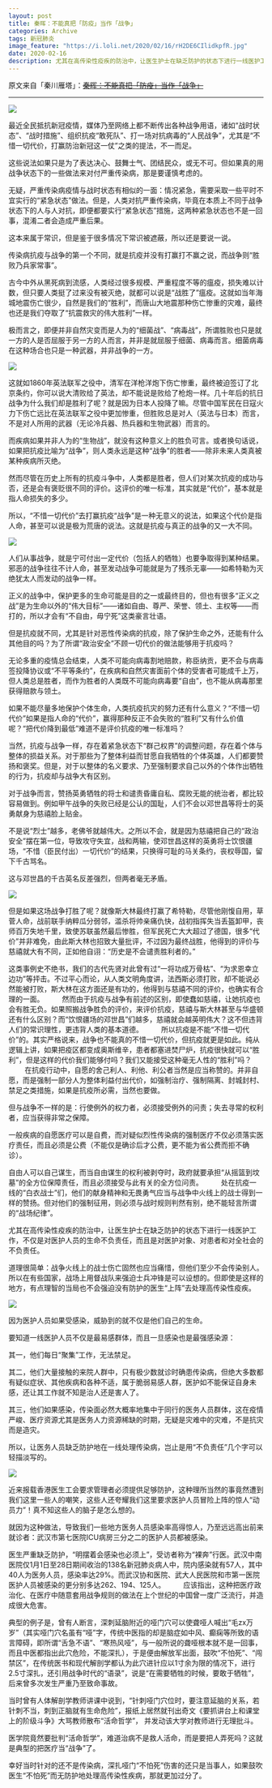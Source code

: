 ```yaml
---
layout: post
title: 秦晖：不能真把「防疫」当作「战争」
categories: Archive
tags: 新冠肺炎
image_feature: "https://i.loli.net/2020/02/16/rH2DE6CIlidkpfR.jpg"
date: 2020-02-16
description: 尤其在高传染性疫疾的防治中，让医生护士在缺乏防护的状态下进行一线医护工作，不仅是对医护人员的生命不负责任，而且是对医护对象、对患者和对全社会的不负责任。
---
```


原文来自「秦川雁塔」：~~[秦晖：不能真把「防疫」当作「战争」](http://206.189.252.32:8088/)~~

---

![](https://i.loli.net/2020/02/16/qwgQt4GyhUZJsTV.jpg)

最近全民抵抗新冠疫情，媒体乃至网络上都不断传出各种战争用语，诸如“战时状态”、“战时措施”、组织抗疫“敢死队”、打一场对抗病毒的“人民战争”，尤其是“不惜一切代价，打赢防治新冠这一仗”之类的提法，不一而足。

这些说法如果只是为了表达决心、鼓舞士气、团结民众，或无不可。但如果真的用战争状态下的一些做法来对付严重传染病，那是要谨慎考虑的。

无疑，严重传染病疫情与战时状态有相似的一面：情况紧急，需要采取一些平时不宜实行的“紧急状态”做法。但是，人类对抗严重传染病，毕竟在本质上不同于战争状态下的人与人对抗，即便都要实行“紧急状态”措施，这两种紧急状态也不是一回事，混淆二者会造成严重后果。

这本来属于常识，但是鉴于很多情况下常识被遮蔽，所以还是要说一说。

传染病抗疫与战争的第一个不同，就是抗疫并没有打赢打不赢之说，而战争则“胜败乃兵家常事”。

古今中外从黑死病到流感，人类经过很多规模、严重程度不等的瘟疫，损失难以计数，但只要人类挺了过来没有被灭绝，就都可以说是“战胜了”瘟疫。这就如当年海城地震伤亡很少，自然是我们的“胜利”，而唐山大地震那种伤亡惨重的灾难，最终也还是我们夺取了“抗震救灾的伟大胜利”一样。

极而言之，即便并非自然灾变而是人为的“细菌战”、“病毒战”，所谓胜败也只是就一方的人是否屈服于另一方的人而言，并非是就屈服于细菌、病毒而言。细菌病毒在这种场合也只是一种武器，并非战争的一方。

![](https://i.loli.net/2020/02/16/KQRGc4Ealkvy9gU.jpg)

这就如1860年英法联军之役中，清军在洋枪洋炮下伤亡惨重，最终被迫签订了北京条约，你可以说大清败给了英法，却不能说是败给了枪炮一样。几十年后的抗日战争为什么我们却是胜利了呢？就是因为日本人投降了嘛。尽管中国军民在日寇火力下伤亡远比在英法联军之役中更加惨重，但胜败总是对人（英法与日本）而言，不是对人所用的武器（无论冷兵器、热兵器和生物武器）而言的。

而疾病如果并非人为的“生物战”，就没有这种意义上的胜负可言。或者换句话说，如果把抗疫比喻为“战争”，则人类永远是这种“战争”的胜者——除非未来人类真被某种疾病所灭绝。

然而尽管在历史上所有的抗疫斗争中，人类都是胜者，但人们对某次抗疫的成功与否，还是会有褒贬很不同的评价。这评价的唯一标准，其实就是“代价”，基本就是指人命损失的多少。

所以，“不惜一切代价”去打赢抗疫“战争”是一种无意义的说法，如果这个代价是指人命，甚至可以说是极为荒唐的说法。这就是抗疫与真正的战争的又一大不同。

![](https://i.loli.net/2020/02/16/KgwkzOZ5LGmPSJ6.jpg)

人们从事战争，就是宁可付出一定代价（包括人的牺牲）也要争取得到某种结果。邪恶的战争往往不计人命，甚至发动战争可能就是为了残杀无辜——如希特勒为灭绝犹太人而发动的战争一样。

正义的战争中，保护更多的生命可能是目的之一或最终目的，但也有很多“正义之战”是为生命以外的“伟大目标”——诸如自由、尊严、荣誉、领土、主权等——而打的，所以才会有“不自由，毋宁死”这类豪言壮语。

但是抗疫就不同，尤其是针对恶性传染病的抗疫，除了保护生命之外，还能有什么其他目的吗？为了所谓“政治安全”不顾一切代价的做法能够用于抗疫吗？

无论多重的疫情总会结束，人类不可能向病毒割地赔款，称臣纳贡，更不会与病毒签投降协议或“不平等条约”，在疾病和自然灾害面前个体的受害者可能成千上万，但人类总是胜者，而作为胜者的人类既不可能向病毒要“自由”，也不能从病毒那里获得赔款与领土。

如果不能尽量多地保护个体生命，人类抗疫抗灾的努力还有什么意义？“不惜一切代价”如果是指人命的“代价”，赢得那种反正不会失败的“胜利”又有什么价值呢？“把代价降到最低”难道不是评价抗疫的唯一标准吗？

当然，抗疫与战争一样，存在着紧急状态下“群己权界”的调整问题，存在着个体与整体的损益关系。对于那些为了整体利益而甘愿自我牺牲的个体英雄，人们都要赞扬和褒奖。但是，对于以整体的名义要求、乃至强制要求自己以外的个体作出牺牲的行为，抗疫却与战争大有区别。

对于战争而言，赞扬英勇牺牲的将士和谴责昏庸自私、腐败无能的统治者，都比较容易做到。例如甲午战争的失败已经是公认的国耻，人们不会以邓世昌等将士的英勇献身为慈禧脸上贴金。

不是说“烈士”越多，老佛爷就越伟大。之所以不会，就是因为慈禧把自己的“政治安全”摆在第一位，导致攻守失宜，战和两输，使邓世昌这样的英勇将士饮恨疆场，“不惜（臣民付出）一切代价”的结果，只换得可耻的马关条约，丧权辱国，留下千古骂名。

这与邓世昌的千古英名反差强烈，但两者毫无矛盾。

![](https://i.loli.net/2020/02/16/JHnOZdkRfpzKGxX.jpg)

但是如果这场战争打胜了呢？就像斯大林最终打赢了希特勒，尽管他刚愎自用，草菅人命，战前联手纳粹瓜分弱邻，滥杀将帅亲痛仇快，战初指挥失当丢盔卸甲，丧师百万失地千里，致使苏联虽然最后惨胜，但军民死亡大大超过了德国，很多“代价”并非难免，由此斯大林也招致大量批评，不过因为最终战胜，他得到的评价与慈禧就大有不同，正如他自诩：“历史是不会谴责胜利者的。”

这类事例史不绝书，我们的古代先贤对此曾有过“一将功成万骨枯”、“为求恩幸立边功”等抨击。不过平心而论，从人类文明角度讲，法西斯必须打败，却不能说必然能被打败，斯大林在这方面还是有功的，他得到与慈禧不同的评价，也确实有合理的一面。
　　
然而由于抗疫与战争有前述的区别，即使蠢如慈禧，让她抗疫也会有胜无负。如果照搬战争胜负的评价，来评价抗疫，慈禧与斯大林甚至与华盛顿还有什么区别？而“饮恨疆场的邓世昌”们越多，慈禧就会越英明伟大？这不但违背人们的常识理性，更违背人类的基本道德。
　　
所以抗疫是不能“不惜一切代价”的。其实严格说来，战争也不能真的不惜一切代价，但抗疫就更是如此。纯从逻辑上讲，如果把疫区都变成奥斯维辛，患者都塞进焚尸炉，抗疫很快就可以“胜利”，但是这样的代价我们能够付吗？我们又能接受这种毫无人性的“胜利”吗？
　　
在抗疫行动中，自愿的舍己利人、利他、利公者当然是应当称赞的。并非自愿，而是强制一部分人为整体利益付出代价，如强制治疗、强制隔离、封城封村、禁足之类措施，如果是抗疫所必需，当然也要做。

但与战争不一样的是：行使例外的权力者，必须接受例外的问责；失去寻常的权利者，应当获得非常之保障。

一般疾病的自愿医疗可以是自费，而对疑似烈性传染病的强制医疗不仅必须落实医疗责任，而且必须是公费（不能仅是确诊后才公费，更不能为省公费而拒不确诊）。

自由人可以自己谋生，而当自由谋生的权利被剥夺时，政府就要承担“从摇篮到坟墓”的全方位保障责任，而且必须接受与此有关的全方位问责。
　　
处在抗疫一线的“白衣战士”们，他们的献身精神和无畏勇气应当与战争中火线上的战士得到一样的赞扬。但对他们的强制征用，则必须与战时规则判然有别，绝不能轻言所谓的“战场纪律”。

尤其在高传染性疫疾的防治中，让医生护士在缺乏防护的状态下进行一线医护工作，不仅是对医护人员的生命不负责任，而且是对医护对象、对患者和对全社会的不负责任。

道理很简单：战争火线上的战士伤亡固然也应当痛惜，但他们至少不会传染别人。所以在有些国家，战场上用督战队来强迫士兵冲锋是可以设想的。但即使是这样的地方，有点理智的当局也不会强迫没有防护的医生“上阵”去处理高传染性疫疾。

![](https://i.loli.net/2020/02/16/rH2DE6CIlidkpfR.jpg)

因为医护人员如果受感染，威胁到的就不仅是他们自己的生命。

要知道一线医护人员不仅是最易感群体，而且一旦感染也是最强感染源：

其一，他们每日“聚集”工作，无法禁足。

其二，他们大量接触的来院人群中，只有极少数就诊时确患传染病，但绝大多数都有疑似症状、其他疾病和各种不适，属于脆弱易感人群，医护如不能保证自身未感，还让其工作就不知是治人还是害人了。

其三，他们如果感染，传染面必然大概率地集中于同行的医务人员群体，这在疫情严峻、医疗资源尤其是医务人力资源稀缺的时期，无疑是灾难中的灾难，不是抗灾而是造灾。

所以，让医务人员缺乏防护地在一线处理传染病，岂止是用“不负责任”几个字可以轻描淡写的。

![](https://i.loli.net/2020/02/16/VaAz3YMW4tNHSZL.jpg)

近来报载香港医生工会要求管理者必须提供足够防护，这种理所当然的事竟然遭到我们这里一些人的嘲笑，这些人还夸耀我们这里要求医护人员冒险上阵的惊人“动员力”！真不知这些人的脑子是怎么想的。

就因为这种做法，导致我们一些地方医务人员感染率高得惊人，乃至远远高出前来就诊者：武汉市第七医院ICU病房三分之二的医护人员都被感染。

医生严重缺乏防护，“明摆着会感染也必须上”，受访者称为“裸奔”行医。武汉中南医院仅1月1日至28日期间收治的138名新冠肺炎病人中，院内感染就有57人，其中40人为医务人员，感染率达29%。而武汉协和医院、武大人民医院和市第一医院医护人员被感染的更分别多达262、194、125人。
　　
应该指出，这种把医疗政治化、在医疗中随意套用战争规则的做法在上个世纪的中国曾一度广泛流行，并造成很大危害。

典型的例子是，曾有人断言，深刺延脑附近的哑门穴可以使聋哑人喊出“毛zx万岁”（其实哑门穴名虽有“哑”字，传统中医指的却是脑症如中风、癫痫等所致的语言障碍，即所谓“舌急不语”、“寒热风哑”，与一般所说的聋哑根本就不是一回事，而且中医都指出此穴危险，不能深扎），于是便由解放军出面，鼓吹“不怕死”、“闯禁区”，在传统医书和现代解剖学都认为此穴进针应以1寸余为限的情况下，进行2.5寸深扎，还引用战争时代的“语录”，说是“在需要牺牲的时候，要敢于牺牲”，后来曾多次发生严重乃至致命事故。

当时曾有人体解剖学教师讲课中说到，“针刺哑门穴位时，要注意延脑的关系，若针刺不当，刺到正脑就有生命危险”，报纸上居然就刊出奇文《要抓讲台上和课堂上的阶级斗争》大骂教师散布“活命哲学”， 并发动该大学对教师进行无理批斗。

医学院竟然要批判“活命哲学”，难道治病不是救人活命，而是要把人弄死吗？这就是典型的把医疗当“战争”了。

幸好当时针对的还不是传染病，深扎哑门“不怕死”伤害的还只是当事人，如果鼓吹医生“不怕死”而无防护地处理高传染性疾病，那就更加过分了。
